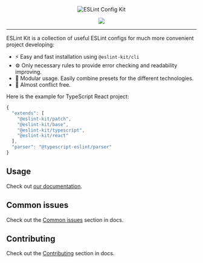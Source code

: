 <p align="center">
  <img src="https://user-images.githubusercontent.com/35740512/71934637-c8b22a00-319c-11ea-8b73-a48e7851b7d2.png" alt="ESLint Config Kit" />
</p>

<p align="center">
  <a href="https://github.com/risenforces/eslint-config-kit/blob/master/LICENSE">
    <img src="https://img.shields.io/github/license/risenforces/eslint-config-kit">
  </a>
</p>

---

ESLint Kit is a collection of useful ESLint configs for much more convenient project developing:

- ⚡️ Easy and fast installation using `@eslint-kit/cli`
- ⚙️ Only necessary rules to provide error checking and readability improving.
- 🧩 Modular usage. Easily combine presets for the different technologies.
- 🔗 Almost conflict free.

Here is the example for TypeScript React project:

```js
{
  "extends": [
    "@eslint-kit/patch",
    "@eslint-kit/base",
    "@eslint-kit/typescript",
    "@eslint-kit/react"
  ],
  "parser": "@typescript-eslint/parser"
}
```

## Usage

Check out [our documentation](https://eslint-kit.gitbook.io/eslint-kit/).

## Common issues

Check out the [Common issues](https://eslint-kit.gitbook.io/eslint-kit/common-issues) section in docs.

## Contributing

Check out the [Contributing](https://eslint-kit.gitbook.io/eslint-kit/contributing) section in docs.
